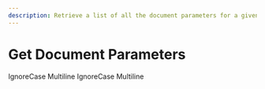 ```yaml
---
description: Retrieve a list of all the document parameters for a given document.
---
```


# Get Document Parameters

 IgnoreCase Multiline IgnoreCase Multiline

